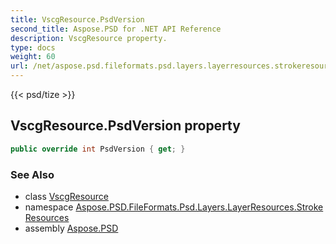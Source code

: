 ```yaml
---
title: VscgResource.PsdVersion
second_title: Aspose.PSD for .NET API Reference
description: VscgResource property. 
type: docs
weight: 60
url: /net/aspose.psd.fileformats.psd.layers.layerresources.strokeresources/vscgresource/psdversion/
---
```

{{< psd/tize >}}
## VscgResource.PsdVersion property

```csharp
public override int PsdVersion { get; }
```

### See Also

* class [VscgResource](../)
* namespace [Aspose.PSD.FileFormats.Psd.Layers.LayerResources.StrokeResources](../../vscgresource/)
* assembly [Aspose.PSD](../../../)


